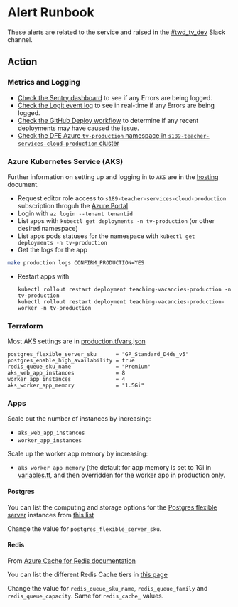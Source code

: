 # Alert Runbook

These alerts are related to the service and raised in the [#twd_tv_dev](https://ukgovernmentdfe.slack.com/archives/CP987RP6J) Slack channel.

## Action

### Metrics and Logging

- [Check the Sentry dashboard](https://sentry.io/organizations/teaching-vacancies/issues) to see if any Errors are being logged.
- [Check the Logit event log](https://dashboard.logit.io) to see in real-time if any Errors are being logged.
- [Check the GitHub Deploy workflow](https://github.com/DFE-Digital/teaching-vacancies/actions?query=workflow%3ADeploy) to determine if any recent deployments may have caused the issue.
- [Check the DFE Azure  `tv-production` namespace in `s189-teacher-services-cloud-production` cluster](https://portal.azure.com/#home)

### Azure Kubernetes Service (AKS)

Further information on setting up and logging in to `AKS` are in the [hosting](/documentation/operations/infrastructure/hosting.md) document.

- Request editor role access to `s189-teacher-services-cloud-production` subscription throguh the [Azure Portal](https://portal.azure.com/#home)
- Login with `az login --tenant tenantid`
- List apps with `kubectl get deployments -n tv-production` (or other desired namespace)
- List apps pods statuses for the  namespace with `kubectl get deployments -n tv-production`
- Get the logs for the app
```bash
make production logs CONFIRM_PRODUCTION=YES
```
- Restart apps with
  ```
  kubectl rollout restart deployment teaching-vacancies-production -n tv-production
  kubectl rollout restart deployment teaching-vacancies-production-worker -n tv-production
  ``````


### Terraform

Most AKS settings are in [production.tfvars.json](../terraform/workspace-variables/production.tfvars.json)

```
postgres_flexible_server_sku      = "GP_Standard_D4ds_v5"
postgres_enable_high_availability = true
redis_queue_sku_name              = "Premium"
aks_web_app_instances             = 8
worker_app_instances              = 4
aks_worker_app_memory             = "1.5Gi"
```

### Apps

Scale out the number of instances by increasing:

- `aks_web_app_instances`
- `worker_app_instances`

Scale up the worker app memory by increasing:

- `aks_worker_app_memory` (the default for app memory is set to 1Gi in [variables.tf](../terraform/app/variables.tf), and then overridden for the worker app in production only.

#### Postgres

You can list the computing and storage options for the [Postgres flexible server](https://learn.microsoft.com/en-gb/azure/postgresql/flexible-server/overview) instances from [this list](https://learn.microsoft.com/en-us/azure/postgresql/flexible-server/concepts-compute-storage)

Change the value for `postgres_flexible_server_sku`.

#### Redis

From [Azure Cache for Redis documentation](https://learn.microsoft.com/en-us/azure/azure-cache-for-redis/)

You can list the different Redis Cache tiers in [this page](https://azure.microsoft.com/en-us/pricing/details/cache/)

Change the value for `redis_queue_sku_name`, `redis_queue_family` and `redis_queue_capacity`. Same for `redis_cache_` values.
